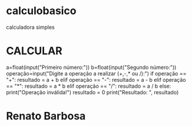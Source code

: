 # calculobasico
calculadora simples

# CALCULAR

a=float(input("Primeiro número:"))
b=float(input("Segundo número:"))
operação=input("Digite a operação a realizar (+,-,* ou /):")
if operação == "+":
    resultado = a + b
elif operação == "-":
    resultado = a - b
elif operação == "*":
    resultado = a * b
elif operação == "/":
    resultado = a / b
else:
    print("Operação inválida!")
    resultado = 0
print("Resultado: ", resultado)

# Renato Barbosa
